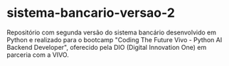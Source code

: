 # sistema-bancario-versao-2
Repositório com segunda versão do sistema bancário desenvolvido em Python e realizado para o bootcamp "Coding The Future Vivo - Python AI Backend Developer", oferecido pela DIO (Digital Innovation One) em parceria com a VIVO.
